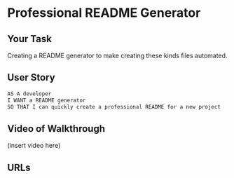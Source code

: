 # Professional README Generator

## Your Task

Creating a README generator to make creating these kinds files automated. 


## User Story

```md
AS A developer
I WANT a README generator
SO THAT I can quickly create a professional README for a new project
```

## Video of Walkthrough

(insert video here)

## URLs
